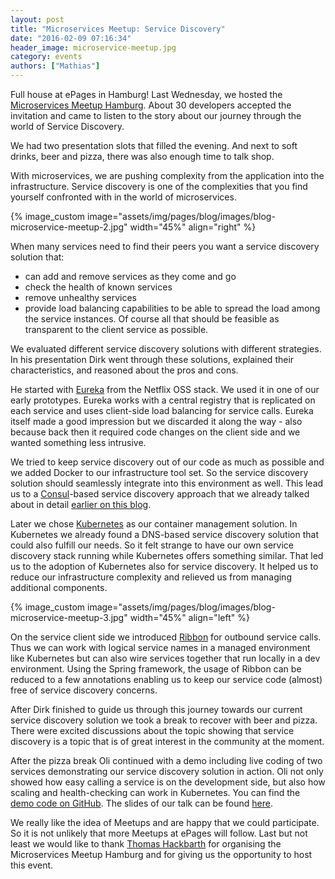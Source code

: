 ```yaml
---
layout: post
title: "Microservices Meetup: Service Discovery"
date: "2016-02-09 07:16:34"
header_image: microservice-meetup.jpg
category: events
authors: ["Mathias"]
---
```


Full house at ePages in Hamburg!
Last Wednesday, we hosted the [Microservices Meetup Hamburg](http://www.meetup.com/de-DE/Microservices-Meetup-Hamburg/events/224965581/?a=socialmedia).
About 30 developers accepted the invitation and came to listen to the story about our journey through the world of Service Discovery.

We had two presentation slots that filled the evening.
And next to soft drinks, beer and pizza, there was also enough time to talk shop.

With microservices, we are pushing complexity from the application into the infrastructure.
Service discovery is one of the complexities that you find yourself confronted with in the world of microservices.

{% image_custom image="assets/img/pages/blog/images/blog-microservice-meetup-2.jpg" width="45%" align="right" %}

When many services need to find their peers you want a service discovery solution that:

* can add and remove services as they come and go
* check the health of known services
* remove unhealthy services
* provide load balancing capabilities to be able to spread the load among the service instances.
Of course all that should be feasible as transparent to the client service as possible.

We evaluated different service discovery solutions with different strategies.
In his presentation Dirk went through these solutions, explained their characteristics, and reasoned about the pros and cons.

He started with [Eureka](https://github.com/Netflix/eureka/wiki/Eureka-at-a-glance) from the Netflix OSS stack. We used it in one of our early prototypes. Eureka works with a central registry that is replicated on each service and uses client-side load balancing for service calls.
Eureka itself made a good impression but we discarded it along the way - also because back then it required code changes on the client side and we wanted something less intrusive.

We tried to keep service discovery out of our code as much as possible and we added Docker to our infrastructure tool set.
So the service discovery solution should seamlessly integrate into this environment as well.
This lead us to a [Consul](https://www.consul.io/)-based service discovery approach that we already talked about in detail [earlier on this blog](https://developer.epages.com/blog/2015/09/28/service-discovery-with-consul-registrator-and-haproxy.html).

Later we chose [Kubernetes](http://kubernetes.io/) as our container management solution.
In Kubernetes we already found a DNS-based service discovery solution that could also fulfill our needs.
So it felt strange to have our own service discovery stack running while Kubernetes offers something similar. That led us to the adoption of Kubernetes also for service discovery.
It helped us to reduce our infrastructure complexity and relieved us from managing additional components.

{% image_custom image="assets/img/pages/blog/images/blog-microservice-meetup-3.jpg" width="45%" align="left" %}

On the service client side we introduced [Ribbon](https://github.com/Netflix/ribbon/wiki) for outbound service calls.
Thus we can work with logical service names in a managed environment like Kubernetes but can also wire services together that run locally in a dev environment.
Using the Spring framework, the usage of Ribbon can be reduced to a few annotations enabling us to keep our service code (almost) free of service discovery concerns.

After Dirk finished to guide us through this journey towards our current service discovery solution we took a break to recover with beer and pizza.
There were excited discussions about the topic showing that service discovery is a topic that is of great interest in the community at the moment.

After the pizza break Oli continued with a demo including live coding of two services demonstrating our service discovery solution in action.
Oli not only showed how easy calling a service is on the development side, but also how scaling and health-checking can work in Kubernetes.
You can find the [demo code on GitHub](https://github.com/otrosien/meetup-2016-02-code).
The slides of our talk can be found [here](http://epages-de.github.io/meetup-2016-02-slides/).

We really like the idea of Meetups and are happy that we could participate.
So it is not unlikely that more Meetups at ePages will follow.
Last but not least we would like to thank [Thomas Hackbarth](http://www.meetup.com/de-DE/Microservices-Meetup-Hamburg/members/182490822/) for organising the Microservices Meetup Hamburg and for giving us the opportunity to host this event.
